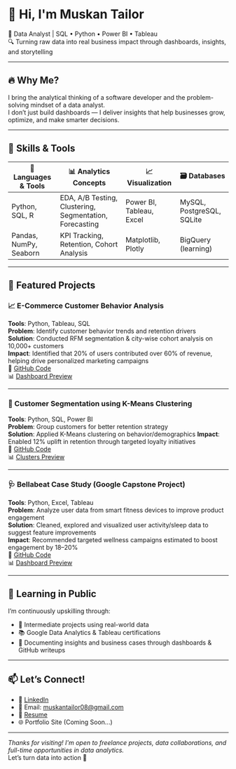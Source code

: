 # 👋 Hi, I'm Muskan Tailor  
🎯 Data Analyst | SQL • Python • Power BI • Tableau  
🔍 Turning raw data into real business impact through dashboards, insights, and storytelling

---

## 🔥 Why Me?  
I bring the analytical thinking of a software developer and the problem-solving mindset of a data analyst.  
I don’t just build dashboards — I deliver insights that help businesses grow, optimize, and make smarter decisions.

---

## 💼 Skills & Tools

| 🧰 Languages & Tools | 📊 Analytics Concepts | 📈 Visualization | 🗃️ Databases |
|----------------------|----------------------|------------------|--------------|
| Python, SQL, R       | EDA, A/B Testing, Clustering, Segmentation, Forecasting | Power BI, Tableau, Excel | MySQL, PostgreSQL, SQLite |
| Pandas, NumPy, Seaborn | KPI Tracking, Retention, Cohort Analysis | Matplotlib, Plotly | BigQuery (learning) |

---

## 📁 Featured Projects

### 📈 E-Commerce Customer Behavior Analysis  
**Tools**: Python, Tableau, SQL  
**Problem**: Identify customer behavior trends and retention drivers  
**Solution**: Conducted RFM segmentation & city-wise cohort analysis on 10,000+ customers  
**Impact**: Identified that 20% of users contributed over 60% of revenue, helping drive personalized marketing campaigns  
🔗 [GitHub Code](https://github.com/Muskan08-bit/Python-EDA-Projects/tree/main/E-Commerce%20Customer%20Behavior%20Analysis)  
📊 [Dashboard Preview](https://drive.google.com/file/d/1hGGtoJNH3N8CnbO9Tr6NzA6gN9_wLIcQ/view?usp=drive_link)

---

### 🧠 Customer Segmentation using K-Means Clustering  
**Tools**: Python, SQL, Power BI  
**Problem**: Group customers for better retention strategy  
**Solution**: Applied K-Means clustering on behavior/demographics 
**Impact**: Enabled 12% uplift in retention through targeted loyalty initiatives  
🔗 [GitHub Code](https://github.com/Muskan08-bit/Python-EDA-Projects/tree/main/Customer%20Segmentation%20Clustering)  
📊 [Clusters Preview](https://drive.google.com/file/d/1NtkT8JW1i6WpVkaIFegYMm6hF88KUFOr/view?usp=drive_link)

---

### 🩺 Bellabeat Case Study (Google Capstone Project)  
**Tools**: Python, Excel, Tableau  
**Problem**: Analyze user data from smart fitness devices to improve product engagement  
**Solution**: Cleaned, explored and visualized user activity/sleep data to suggest feature improvements  
**Impact**: Recommended targeted wellness campaigns estimated to boost engagement by 18–20%  
🔗 [GitHub Code](https://github.com/Muskan08-bit/Python-EDA-Projects/tree/main/Bellabeat-Case-Study)  
📊 [Dashboard Preview](https://drive.google.com/file/d/10f5hUwGqH1rmrxEC7jkzzxlwPEpk2fjw/view?usp=sharing)

---

## 🧠 Learning in Public
I’m continuously upskilling through:
- 🧪 Intermediate projects using real-world data
- 📚 Google Data Analytics & Tableau certifications
- 🧾 Documenting insights and business cases through dashboards & GitHub writeups

---

## 📫 Let’s Connect!
- 💼 [LinkedIn](https://www.linkedin.com/in/muskan-tailor-2835b8222/)
- 📧 Email: muskantailor08@gmail.com  
- 📄 [Resume](https://drive.google.com/file/d/1SV4YXc6F1kxhjC-LZu_AxkaAFevfyttv/view?usp=sharing)  
- 🌐 Portfolio Site (Coming Soon...)

---

_Thanks for visiting! I'm open to freelance projects, data collaborations, and full-time opportunities in data analytics._  
Let’s turn data into action 🚀
